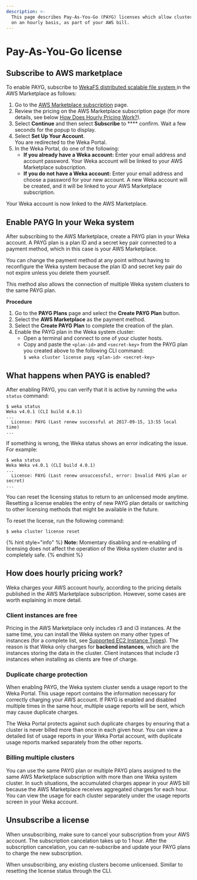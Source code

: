 ```yaml
---
description: >-
  This page describes Pay-As-You-Go (PAYG) licenses which allow cluster payment
  on an hourly basis, as part of your AWS bill.
---
```


# Pay-As-You-Go license

## Subscribe to AWS marketplace

To enable PAYG, subscribe to [WekaFS distributed scalable file system ](https://aws.amazon.com/marketplace/pp/B07W8V4PN9?ref\_=srh\_res\_product\_title)in the AWS Marketplace as follows:

1. Go to the [AWS Marketplace subscription](https://aws.amazon.com/marketplace/pp/B07W8V4PN9?ref\_=srh\_res\_product\_title) page.
2. Review the pricing on the AWS Marketplace subscription page (for more details, see below [How Does Hourly Pricing Work?](pay-as-you-go.md#how-does-hourly-pricing-work)).
3. Select **Continue** and then select **Subscribe** to **** confirm. Wait a few seconds for the popup to display.
4. Select **Set Up Your Account**.\
   You are redirected to the Weka Portal.
5. In the Weka Portal, do one of the following:
   * **If you already have a Weka account:** Enter your email address and account password. Your Weka account will be linked to your AWS Marketplace subscription.
   * **If you do not have a Weka account:** Enter your email address and choose a password for your new account. A new Weka account will be created, and it will be linked to your AWS Marketplace subscription.

Your Weka account is now linked to the AWS Marketplace.

## Enable PAYG In your Weka system

After subscribing to the AWS Marketplace, create a PAYG plan in your Weka account. A PAYG plan is a plan ID and a secret key pair connected to a payment method, which in this case is your AWS Marketplace.

You can change the payment method at any point without having to reconfigure the Weka system because the plan ID and secret key pair do not expire unless you delete them yourself.

This method also allows the connection of multiple Weka system clusters to the same PAYG plan.

**Procedure**

1. Go to the **PAYG Plans** page and select the **Create PAYG Plan** button.
2. Select the **AWS Marketplace** as the payment method.
3. Select the **Create PAYG Plan** to complete the creation of the plan.
4. Enable the PAYG plan in the Weka system cluster:
   * Open a terminal and connect to one of your cluster hosts.
   * Copy and paste the `<plan-id>` and `<secret-key>` from the PAYG plan you created above to the following CLI command: \
     `$ weka cluster license payg <plan-id> <secret-key>`

## What happens when PAYG is enabled?

After enabling PAYG, you can verify that it is active by running the `weka status` command:

```
$ weka status
Weka v4.0.1 (CLI build 4.0.1)
...
  License: PAYG (Last renew successful at 2017-09-15, 13:55 local time)
...
```

If something is wrong, the Weka status shows an error indicating the issue. For example:

```
$ weka status
Weka Weka v4.0.1 (CLI build 4.0.1)
...
  License: PAYG (Last renew unsuccessful, error: Invalid PAYG plan or secret)
...
```

You can reset the licensing status to return to an unlicensed mode anytime. Resetting a license enables the entry of new PAYG plan details or switching to other licensing methods that might be available in the future.

&#x20;To reset the license, run the following command:

```
$ weka cluster license reset
```

{% hint style="info" %}
**Note:** Momentary disabling and re-enabling of licensing does not affect the operation of the Weka system cluster and is completely safe.
{% endhint %}

## How does hourly pricing work?

Weka charges your AWS account hourly, according to the pricing details published in the AWS Marketplace subscription. However, some cases are worth explaining in more detail.

### Client instances are free

Pricing in the AWS Marketplace only includes r3 and i3 instances. At the same time, you can install the Weka system on many other types of instances (for a complete list, see [Supported EC2 Instance Types](../install/aws/supported-ec2-instance-types.md)). The reason is that Weka only charges for **backend instances**, which are the instances storing the data in the cluster. Client instances that include r3 instances when installing as clients are free of charge.

### Duplicate charge protection

When enabling PAYG, the Weka system cluster sends a usage report to the Weka Portal. This usage report contains the information necessary for correctly charging your AWS account. If PAYG is enabled and disabled multiple times in the same hour, multiple usage reports will be sent, which may cause duplicate charges.

The Weka Portal protects against such duplicate charges by ensuring that a cluster is never billed more than once in each given hour. You can view a detailed list of usage reports in your Weka Portal account, with duplicate usage reports marked separately from the other reports.

### Billing multiple clusters

You can use the same PAYG plan or multiple PAYG plans assigned to the same AWS Marketplace subscription with more than one Weka system cluster. In such situations, the accumulated charges appear in your AWS bill because the AWS Marketplace receives aggregated charges for each hour. You can view the usage for each cluster separately under the usage reports screen in your Weka account.

## Unsubscribe a license

When unsubscribing, make sure to cancel your subscription from your AWS account. The subscription cancelation takes up to 1 hour. After the subscription cancelation, you can re-subscribe and update your PAYG plans to charge the new subscription.

When unsubscribing, any existing clusters become unlicensed. Similar to resetting the license status through the CLI.
